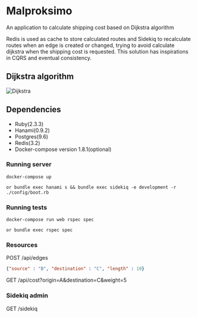 # Malproksimo
An application to calculate shipping cost based on Dijkstra algorithm

Redis is used as cache to store calculated routes and Sidekiq to recalculate routes when an edge is created or changed, trying to avoid calculate dijkstra when the shipping cost is requested.
This solution has inspirations in CQRS and eventual consistency.

## Dijkstra algorithm
![Dijkstra](https://upload.wikimedia.org/wikipedia/commons/5/57/Dijkstra_Animation.gif)

## Dependencies
* Ruby(2.3.3)
* Hanami(0.9.2)
* Postgres(9.6)
* Redis(3.2)
* Docker-compose version 1.8.1(optional)

### Running server
``` shell
docker-compose up

or bundle exec hanami s && bundle exec sidekiq -e development -r ./config/boot.rb
```

### Running tests

``` shell
docker-compose run web rspec spec

or bundle exec rspec spec
```

### Resources

POST /api/edges

``` json
{"source" : "B", "destination" : "C", "length" : 10}
```

GET /api/cost?origin=A&destination=C&weight=5

### Sidekiq admin

GET /sidekiq
